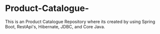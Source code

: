 # Product-Catalogue-
This is an Product Catalogue Repository where its created by using Spring Boot, RestApi's, Hibernate, JDBC, and Core Java.
